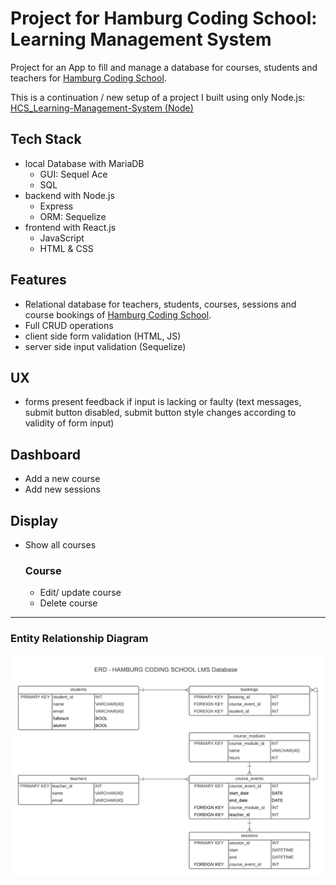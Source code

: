 # Project for Hamburg Coding School: Learning Management System

Project for an App to fill and manage a database for courses, students and teachers for [Hamburg Coding School](https://hamburgcodingschool.com/).

This is a continuation / new setup of a project I built using only Node.js: [HCS_Learning-Management-System (Node)](https://github.com/Codemon72/HCS_Learning-Management-System_with_Node)

## Tech Stack
- local Database with MariaDB
  - GUI: Sequel Ace
  - SQL
- backend with Node.js
  - Express
  - ORM: Sequelize
- frontend with React.js
  - JavaScript
  - HTML & CSS

## Features
- Relational database for teachers, students, courses, sessions and course bookings of [Hamburg Coding School](https://hamburgcodingschool.com/).
- Full CRUD operations
- client side form validation (HTML, JS)
- server side input validation (Sequelize)

## UX
- forms present feedback if input is lacking or faulty (text messages, submit button disabled, submit button style changes according to validity of form input)

## Dashboard
- Add a new course
- Add new sessions

## Display
- Show all courses

  ### Course
  - Edit/ update course
  - Delete course


___
### Entity Relationship Diagram
![ERD - HAMBURG CODING SCHOOL LMS.png](./ERD_LMS.png)